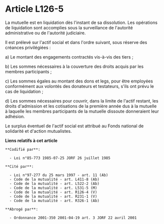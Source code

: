 # Article L126-5

La mutuelle est en liquidation dès l'instant de sa dissolution. Les opérations de liquidation sont accomplies sous la
surveillance de l'autorité administrative ou de l'autorité judiciaire.

Il est prélevé sur l'actif social et dans l'ordre suivant, sous réserve des créances privilégiées :

a) Le montant des engagements contractés vis-à-vis des tiers ;

b) Les sommes nécessaires à la couverture des droits acquis par les membres participants ;

c) Les sommes égales au montant des dons et legs, pour être employées conformément aux volontés des donateurs et testateurs,
s'ils ont prévu le cas de liquidation ;

d) Les sommes nécessaires pour couvrir, dans la limite de l'actif restant, les droits d'admission et les cotisations de la
première année dus à la mutuelle à laquelle les membres participants de la mutuelle dissoute donneraient leur adhésion.

Le surplus éventuel de l'actif social est attribué au Fonds national de solidarité et d'action mutualistes.

**Liens relatifs à cet article**

	**Codifié par**:

	  - Loi n°85-773 1985-07-25 JORF 26 juillet 1985

	**Cité par**:

	  - Loi n°97-277 du 25 mars 1997 - art. 11 (Ab)
	  - Code de la mutualité - art. L411-8 (Ab)
	  - Code de la mutualité - art. L522-2 (Ab)
	  - Code de la mutualité - art. L531-5 (M)
	  - Code de la mutualité - art. R126-4 (V)
	  - Code de la mutualité - art. R231-1 (V)
	  - Code de la mutualité - art. R326-1 (Ab)

	**Abrogé par**:

	  - Ordonnance 2001-350 2001-04-19 art. 3 JORF 22 avril 2001
